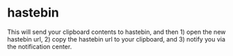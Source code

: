 hastebin
================

This will send your clipboard contents to hastebin, and then 1) open the new hastebin url, 2) copy the hastebin url to your clipboard, and 3) notify you via the notification center.

